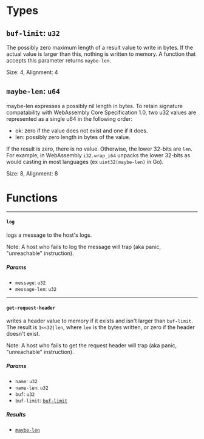 # Types

## <a href="#buf_limit" name="buf_limit"></a> `buf-limit`: `u32`

  The possibly zero maximum length of a result value to write in bytes.
  If the actual value is larger than this, nothing is written to memory.
  A function that accepts this parameter returns `maybe-len`.

Size: 4, Alignment: 4

## <a href="#maybe_len" name="maybe_len"></a> `maybe-len`: `u64`

  maybe-len expresses a possibly nil length in bytes. To retain signature
  compatability with WebAssembly Core Specification 1.0, two u32 values are
  represented as a single u64 in the following order:
  
  - ok: zero if the value does not exist and one if it does.
  - len: possibly zero length in bytes of the value.
  
  If the result is zero, there is no value. Otherwise, the lower 32-bits are
  `len`. For example, in WebAssembly `i32.wrap_i64` unpacks the lower 32-bits
  as would casting in most languages (ex `uint32(maybe-len)` in Go).

Size: 8, Alignment: 8

# Functions

----

#### <a href="#log" name="log"></a> `log` 

  logs a message to the host's logs.
  
  Note: A host who fails to log the message will trap (aka panic,
  "unreachable" instruction).
##### Params

- <a href="#log.message" name="log.message"></a> `message`: `u32`
- <a href="#log.message_len" name="log.message_len"></a> `message-len`: `u32`

----

#### <a href="#get_request_header" name="get_request_header"></a> `get-request-header` 

  writes a header value to memory if it exists and isn't larger than
  `buf-limit`. The result is `1<<32|len`, where `len` is the bytes written,
  or zero if the header doesn't exist.
  
  Note: A host who fails to get the request header will trap (aka panic,
  "unreachable" instruction).
##### Params

- <a href="#get_request_header.name" name="get_request_header.name"></a> `name`: `u32`
- <a href="#get_request_header.name_len" name="get_request_header.name_len"></a> `name-len`: `u32`
- <a href="#get_request_header.buf" name="get_request_header.buf"></a> `buf`: `u32`
- <a href="#get_request_header.buf_limit" name="get_request_header.buf_limit"></a> `buf-limit`: [`buf-limit`](#buf_limit)
##### Results

- [`maybe-len`](#maybe_len)

